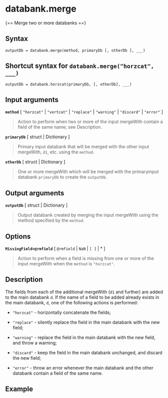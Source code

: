 # databank.merge

{== Merge two or more databanks ==}


## Syntax

    outputDb = databank.merge(method, primaryDb [, otherDb ], ___)


## Shortcut syntax for `databank.merge("horzcat", ___)`

    outputDb = databank.horzcat(primaryDb, [, otherDb], ___)


## Input arguments

__`method`__ [ `"horzcat"` | `"vertcat"` | `"replace"` | `"warning"` | `"discard"` | `"error"` ] 
> 
> Action to perform when two or more of the input mergeWith contain a
> field of the same name; see Description.
> 

__`primaryDb`__ [ struct | Dictionary ] 
> 
> Primary input databank that will be merged with the other input
> mergeWith, `d1`, etc.  using the `method`.
> 

__`otherDb`__ [ struct | Dictionary ] 
> 
> One or more mergeWith which will be merged with the primaryinput databank
> `primaryDb` to create the `outputDb`.
> 

## Output arguments

__`outputDb`__ [ struct | Dictionary ] 
> 
> Output databank created by merging the input mergeWith using the
> method specified by the `method`.
> 

## Options

__`MissingField=@rmfield`__ [ `@rmfield` | `NaN` | `[ ]` | * ] 
> 
> Action to perform when a field is missing from one or more of the
> input mergeWith when the `method` is `"horzcat"`.
> 

## Description

The fields from each of the additional mergeWith (`d1` and further) are
added to the main databank `d`. If the name of a field to be added
already exists in the main databank, `d`, one of the following actions is
performed:

* `"horzcat"` - horizontally concatenate the fields;

* `"replace"` - silently replace the field in the main databank with the
  new field;

* `"warning"` - replace the field in the main databank with the
  new field, and throw a warning;

* `"discard"` - keep the field in the main databank unchanged, and discard
  the new field;

* `"error"` - throw an error whenever the main databank and the other
  databank contain a field of the same name.


## Example


